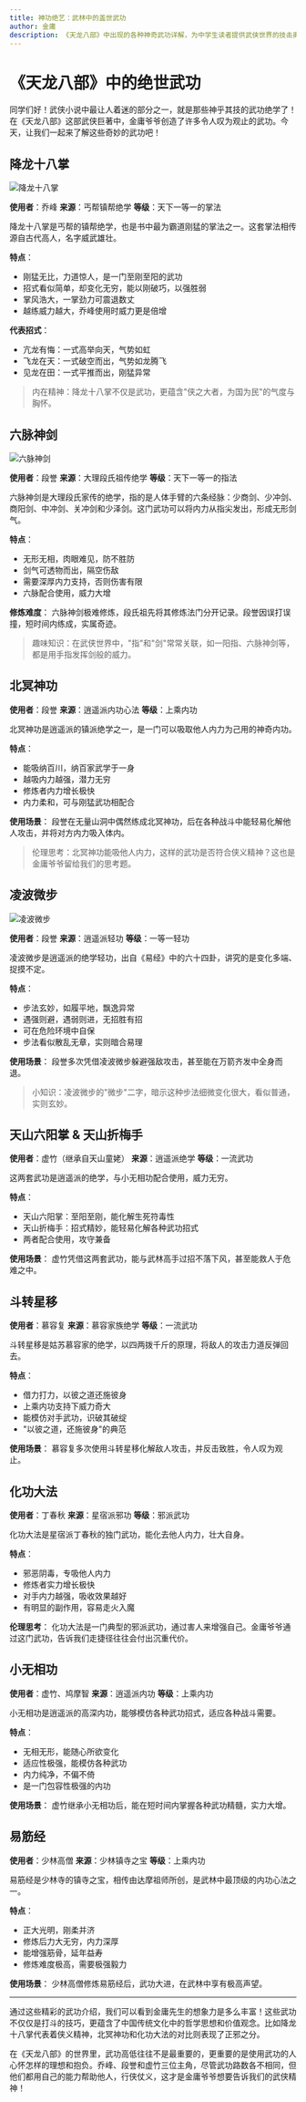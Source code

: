 ```yaml
---
title: 神功绝艺：武林中的盖世武功
author: 金庸
description: 《天龙八部》中出现的各种神奇武功详解，为中学生读者提供武侠世界的技击奥秘。
---
```


# 《天龙八部》中的绝世武功

同学们好！武侠小说中最让人着迷的部分之一，就是那些神乎其技的武功绝学了！在《天龙八部》这部武侠巨著中，金庸爷爷创造了许多令人叹为观止的武功。今天，让我们一起来了解这些奇妙的武功吧！

## 降龙十八掌

![降龙十八掌](pic/降龙十八掌.png)

**使用者**：乔峰
**来源**：丐帮镇帮绝学
**等级**：天下一等一的掌法

降龙十八掌是丐帮的镇帮绝学，也是书中最为霸道刚猛的掌法之一。这套掌法相传源自古代高人，名字威武雄壮。

**特点**：
- 刚猛无比，力道惊人，是一门至刚至阳的武功
- 招式看似简单，却变化无穷，能以刚破巧，以强胜弱
- 掌风浩大，一掌劲力可震退数丈
- 越练威力越大，乔峰使用时威力更是倍增

**代表招式**：
- 亢龙有悔：一式高举向天，气势如虹
- 飞龙在天：一式破空而出，气势如龙腾飞
- 见龙在田：一式平推而出，刚猛异常

> 内在精神：降龙十八掌不仅是武功，更蕴含"侠之大者，为国为民"的气度与胸怀。

## 六脉神剑

![六脉神剑](pic/六脉神剑.png)

**使用者**：段誉
**来源**：大理段氏祖传绝学
**等级**：天下一等一的指法

六脉神剑是大理段氏家传的绝学，指的是人体手臂的六条经脉：少商剑、少冲剑、商阳剑、中冲剑、关冲剑和少泽剑。这门武功可以将内力从指尖发出，形成无形剑气。

**特点**：
- 无形无相，肉眼难见，防不胜防
- 剑气可透物而出，隔空伤敌
- 需要深厚内力支持，否则伤害有限
- 六脉配合使用，威力大增

**修炼难度**：
六脉神剑极难修炼，段氏祖先将其修炼法门分开记录。段誉因误打误撞，短时间内练成，实属奇迹。

> 趣味知识：在武侠世界中，"指"和"剑"常常关联，如一阳指、六脉神剑等，都是用手指发挥剑般的威力。

## 北冥神功



**使用者**：段誉
**来源**：逍遥派内功心法
**等级**：上乘内功

北冥神功是逍遥派的镇派绝学之一，是一门可以吸取他人内力为己用的神奇内功。

**特点**：
- 能吸纳百川，纳百家武学于一身
- 越吸内力越强，潜力无穷
- 修炼者内力增长极快
- 内力柔和，可与刚猛武功相配合

**使用场景**：
段誉在无量山洞中偶然练成北冥神功，后在各种战斗中能轻易化解他人攻击，并将对方内力吸入体内。

> 伦理思考：北冥神功能吸他人内力，这样的武功是否符合侠义精神？这也是金庸爷爷留给我们的思考题。

## 凌波微步

![凌波微步](pic/凌波微步.png)

**使用者**：段誉
**来源**：逍遥派轻功
**等级**：一等一轻功

凌波微步是逍遥派的绝学轻功，出自《易经》中的六十四卦，讲究的是变化多端、捉摸不定。

**特点**：
- 步法玄妙，如履平地，飘逸异常
- 遇强则避，遇弱则进，无招胜有招
- 可在危险环境中自保
- 步法看似散乱无章，实则暗合易理

**使用场景**：
段誉多次凭借凌波微步躲避强敌攻击，甚至能在万箭齐发中全身而退。

> 小知识：凌波微步的"微步"二字，暗示这种步法细微变化很大，看似普通，实则玄妙。

## 天山六阳掌 & 天山折梅手



**使用者**：虚竹（继承自天山童姥）
**来源**：逍遥派绝学
**等级**：一流武功

这两套武功是逍遥派的绝学，与小无相功配合使用，威力无穷。

**特点**：
- 天山六阳掌：至阳至刚，能化解生死符毒性
- 天山折梅手：招式精妙，能轻易化解各种武功招式
- 两者配合使用，攻守兼备

**使用场景**：
虚竹凭借这两套武功，能与武林高手过招不落下风，甚至能救人于危难之中。

## 斗转星移



**使用者**：慕容复
**来源**：慕容家族绝学
**等级**：一流武功

斗转星移是姑苏慕容家的绝学，以四两拨千斤的原理，将敌人的攻击力道反弹回去。

**特点**：
- 借力打力，以彼之道还施彼身
- 上乘内功支持下威力奇大
- 能模仿对手武功，识破其破绽
- "以彼之道，还施彼身"的典范

**使用场景**：
慕容复多次使用斗转星移化解敌人攻击，并反击致胜，令人叹为观止。

## 化功大法



**使用者**：丁春秋
**来源**：星宿派邪功
**等级**：邪派武功

化功大法是星宿派丁春秋的独门武功，能化去他人内力，壮大自身。

**特点**：
- 邪恶阴毒，专吸他人内力
- 修炼者实力增长极快
- 对手内力越强，吸收效果越好
- 有明显的副作用，容易走火入魔

**伦理思考**：
化功大法是一门典型的邪派武功，通过害人来增强自己。金庸爷爷通过这门武功，告诉我们走捷径往往会付出沉重代价。

## 小无相功



**使用者**：虚竹、鸠摩智
**来源**：逍遥派内功
**等级**：上乘内功

小无相功是逍遥派的高深内功，能够模仿各种武功招式，适应各种战斗需要。

**特点**：
- 无相无形，能随心所欲变化
- 适应性极强，能模仿各种武功
- 内力纯净，不偏不倚
- 是一门包容性极强的内功

**使用场景**：
虚竹继承小无相功后，能在短时间内掌握各种武功精髓，实力大增。

## 易筋经



**使用者**：少林高僧
**来源**：少林镇寺之宝
**等级**：上乘内功

易筋经是少林寺的镇寺之宝，相传由达摩祖师所创，是武林中最顶级的内功心法之一。

**特点**：
- 正大光明，刚柔并济
- 修炼后力大无穷，内力深厚
- 能增强筋骨，延年益寿
- 修炼难度极高，需要极强毅力

**使用场景**：
少林高僧修炼易筋经后，武功大进，在武林中享有极高声望。

---

通过这些精彩的武功介绍，我们可以看到金庸先生的想象力是多么丰富！这些武功不仅仅是打斗的技巧，更蕴含了中国传统文化中的哲学思想和价值观念。比如降龙十八掌代表着侠义精神，北冥神功和化功大法的对比则表现了正邪之分。

在《天龙八部》的世界里，武功高低往往不是最重要的，更重要的是使用武功的人心怀怎样的理想和抱负。乔峰、段誉和虚竹三位主角，尽管武功路数各不相同，但他们都用自己的能力帮助他人，行侠仗义，这才是金庸爷爷想要告诉我们的武侠精神！

